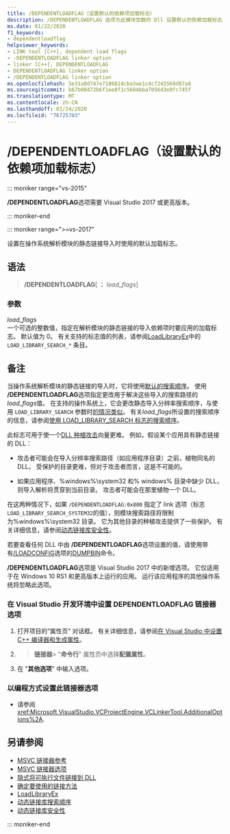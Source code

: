 ```yaml
---
title: /DEPENDENTLOADFLAG（设置默认的依赖项加载标志）
description: /DEPENDENTLOADFLAG 选项为此模块加载的 Dll 设置默认的依赖加载标志。
ms.date: 01/22/2020
f1_keywords:
- dependentloadflag
helpviewer_keywords:
- LINK tool [C++], dependent load flags
- -DEPENDENTLOADFLAG linker option
- linker [C++], DEPENDENTLOADFLAG
- DEPENDENTLOADFLAG linker option
- /DEPENDENTLOADFLAG linker option
ms.openlocfilehash: 5e31a0d747e7186814cba3ae1c4cf243569d87a8
ms.sourcegitcommit: b67b08472b6f1ee8f1c5684bba7056d3e0fc745f
ms.translationtype: MT
ms.contentlocale: zh-CN
ms.lasthandoff: 01/24/2020
ms.locfileid: "76725703"
---
```

# <a name="dependentloadflag-set-default-dependent-load-flags"></a>/DEPENDENTLOADFLAG（设置默认的依赖项加载标志）

::: moniker range="vs-2015"

**/DEPENDENTLOADFLAG**选项需要 Visual Studio 2017 或更高版本。

::: moniker-end

::: moniker range=">=vs-2017"

设置在操作系统解析模块的静态链接导入时使用的默认加载标志。

## <a name="syntax"></a>语法

> **/DEPENDENTLOADFLAG**[ __：__ *load_flags*]

### <a name="arguments"></a>参数

*load_flags*<br/>
一个可选的整数值，指定在解析模块的静态链接的导入依赖项时要应用的加载标志。 默认值为 0。 有关支持的标志值的列表，请参阅[LoadLibraryEx](/windows/win32/api/libloaderapi/nf-libloaderapi-loadlibraryexw)中的 `LOAD_LIBRARY_SEARCH_*` 条目。

## <a name="remarks"></a>备注

当操作系统解析模块的静态链接的导入时，它将使用[默认的搜索顺序](/windows/win32/dlls/dynamic-link-library-search-order)。 使用 **/DEPENDENTLOADFLAG**选项指定更改用于解决这些导入的搜索路径的*load_flags*值。 在支持的操作系统上，它会更改静态导入分辨率搜索顺序，与使用 `LOAD_LIBRARY_SEARCH` 参数时[的情况类似](/windows/win32/api/libloaderapi/nf-libloaderapi-loadlibraryexa)。 有关*load_flags*所设置的搜索顺序的信息，请参阅[使用 LOAD_LIBRARY_SEARCH 标志的搜索顺序](/windows/win32/dlls/dynamic-link-library-search-order#search-order-using-load_library_search-flags)。

此标志可用于使一个[DLL 种植攻击](/windows/win32/dlls/dynamic-link-library-security)向量更难。 例如，假设某个应用具有静态链接的 DLL：

- 攻击者可能会在导入分辨率搜索路径（如应用程序目录）之前，植物同名的 DLL。 受保护的目录更难，但对于攻击者而言，这是不可能的。

- 如果应用程序、%windows%\system32 和% windows% 目录中缺少 DLL，则导入解析将贯穿到当前目录。 攻击者可能会在那里植物一个 DLL。

在这两种情况下，如果 `/DEPENDENTLOADFLAG:0x800` 指定了 link 选项（标志 `LOAD_LIBRARY_SEARCH_SYSTEM32`的值），则模块搜索路径将限制为%windows%\system32 目录。 它为其他目录的种植攻击提供了一些保护。 有关详细信息，请参阅[动态链接库安全性](/windows/win32/dlls/dynamic-link-library-security)。

若要查看任何 DLL 中由 **/DEPENDENTLOADFLAG**选项设置的值，请使用带有[/LOADCONFIG](loadconfig.md)选项的[DUMPBIN](dumpbin-reference.md)命令。

**/DEPENDENTLOADFLAG**选项是 Visual Studio 2017 中的新增选项。 它仅适用于在 Windows 10 RS1 和更高版本上运行的应用。 运行该应用程序的其他操作系统将忽略此选项。

### <a name="to-set-the-dependentloadflag-linker-option-in-the-visual-studio-development-environment"></a>在 Visual Studio 开发环境中设置 DEPENDENTLOADFLAG 链接器选项

1. 打开项目的“属性页” 对话框。 有关详细信息，请参阅[在 Visual Studio 中设置 C++ 编译器和生成属性](../working-with-project-properties.md)。

1. >**链接器**> "**命令行**" 属性页中选择**配置属性**。

1. 在 "**其他选项**" 中输入选项。

### <a name="to-set-this-linker-option-programmatically"></a>以编程方式设置此链接器选项

- 请参阅<xref:Microsoft.VisualStudio.VCProjectEngine.VCLinkerTool.AdditionalOptions%2A>.

## <a name="see-also"></a>另请参阅

- [MSVC 链接器参考](linking.md)
- [MSVC 链接器选项](linker-options.md)
- [隐式将可执行文件链接到 DLL](../linking-an-executable-to-a-dll.md#linking-implicitly)
- [确定要使用的链接方法](../linking-an-executable-to-a-dll.md#determining-which-linking-method-to-use)
- [LoadLibraryEx](/windows/win32/api/libloaderapi/nf-libloaderapi-loadlibraryexw)
- [动态链接库搜索顺序](/windows/win32/Dlls/dynamic-link-library-search-order)
- [动态链接库安全性](/windows/win32/dlls/dynamic-link-library-security)

::: moniker-end
